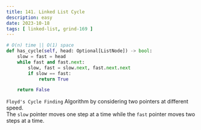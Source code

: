 ```yaml
---
title: 141. Linked List Cycle
description: easy
date: 2023-10-18
tags: [ linked-list, grind-169 ] 
---
```


```python
# O(n) time || O(1) space
def has_cycle(self, head: Optional[ListNode]) -> bool:
    slow = fast = head
    while fast and fast.next:
        slow, fast = slow.next, fast.next.next
        if slow == fast:
            return True

    return False
```

`Floyd's Cycle Finding` Algorithm by considering two pointers at different speed. \
The `slow` pointer moves one step at a time while the `fast` pointer moves two steps at a time.
